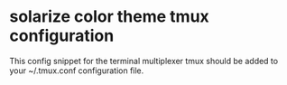 solarize color theme tmux configuration
====

This config snippet for the terminal multiplexer tmux should be added to your
~/.tmux.conf configuration file.

